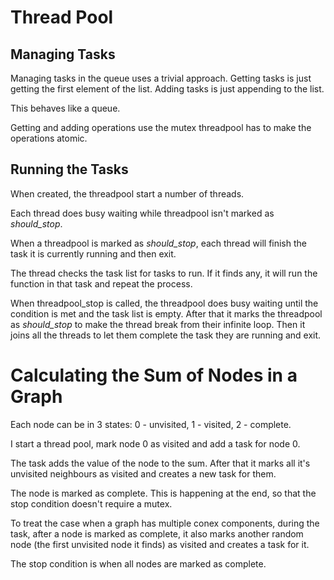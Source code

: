 # Thread Pool

## Managing Tasks

Managing tasks in the queue uses a trivial approach. Getting tasks is just getting the first element of the list. Adding tasks is just appending to the list.

This behaves like a queue.

Getting and adding operations use the mutex threadpool has to make the operations atomic.

## Running the Tasks

When created, the threadpool start a number of threads.

Each thread does busy waiting while threadpool isn't marked as *should_stop*.

When a threadpool is marked as *should_stop*, each thread will finish the task it is currently running and then exit.

The thread checks the task list for tasks to run. If it finds any, it will run the function in that task and repeat the process.

When threadpool_stop is called, the threadpool does busy waiting until the condition is met and the task list is empty. After that it marks the threadpool as *should_stop* to make the thread break from their infinite loop. Then it joins all the threads to let them complete the task they are running and exit.

# Calculating the Sum of Nodes in a Graph

Each node can be in 3 states: 0 - unvisited, 1 - visited, 2 - complete.

I start a thread pool, mark node 0 as visited and add a task for node 0.

The task adds the value of the node to the sum. After that it marks all it's unvisited neighbours as visited and creates a new task for them.

The node is marked as complete. This is happening at the end, so that the stop condition doesn't require a mutex.

To treat the case when a graph has multiple conex components, during the task, after a node is marked as complete, it also marks another random node (the first unvisited node it finds) as visited and creates a task for it.

The stop condition is when all nodes are marked as complete.